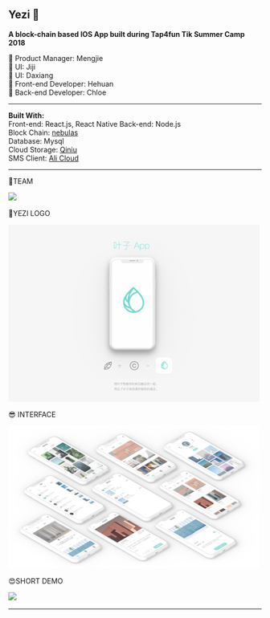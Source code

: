
## Yezi  :leaves:
**A block-chain based IOS App built during Tap4fun Tik Summer Camp 2018**

:girl: Product Manager: Mengjie   
:girl: UI: Jiji   
:girl: UI: Daxiang  
:boy: Front-end Developer: Hehuan  
:girl: Back-end Developer: Chloe   

----
**Built With:**  
Front-end: React.js, React Native 
Back-end: Node.js  
Block Chain: [nebulas ](https://nebulas.io/)    
Database: Mysql   
Cloud Storage: [Qiniu](https://www.qiniu.com/products/kodo)   
SMS Client: [Ali Cloud](https://cn.aliyun.com/)   

----
:star2:TEAM  

<img src="https://github.com/teamYezi/Yezi/blob/master/team.jpg?raw=true" width="500" height=auto />  

:heartbeat:YEZI LOGO   

<img src="https://github.com/teamYezi/Yezi/blob/master/logo.jpg?raw=true" width="500" height=auto />  

:sunglasses: INTERFACE  

<img src="https://github.com/teamYezi/Yezi/blob/master/ui.jpg?raw=true" width="500" height=auto />  

:heart_eyes:SHORT DEMO  

<img src="https://github.com/teamYezi/Yezi/blob/master/510.gif?raw=true" width="500" height=auto />  


----
